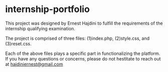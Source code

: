 # internship-portfolio

This project was designed by Ernest Hajdini to fulfill the requirements of the internship qualifying examination.

The project is comprised of three files: (1)index.php, (2)style.css, and (3)reset.css.

Each of the above files plays a specific part in functionalizing the platform. If you have any questions or concerns, please do not hestitate to reach out at hajdiniernest@gmail.com
